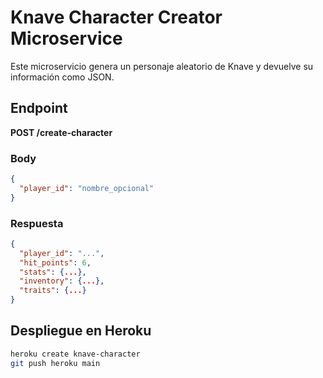 # Knave Character Creator Microservice

Este microservicio genera un personaje aleatorio de Knave y devuelve su información como JSON.

## Endpoint

**POST /create-character**

### Body
```json
{
  "player_id": "nombre_opcional"
}
```

### Respuesta
```json
{
  "player_id": "...",
  "hit_points": 6,
  "stats": {...},
  "inventory": {...},
  "traits": {...}
}
```

## Despliegue en Heroku

```bash
heroku create knave-character
git push heroku main
```
